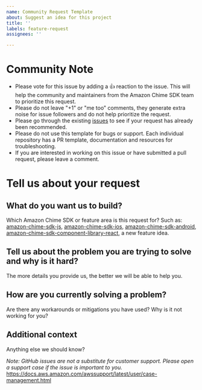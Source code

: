 ```yaml
---
name: Community Request Template
about: Suggest an idea for this project
title: ''
labels: feature-request
assignees: ''

---
```


# Community Note
* Please vote for this issue by adding a 👍 reaction to the issue. This will help the community and maintainers from the Amazon Chime SDK team to prioritize this request.
* Please do not leave "+1" or "me too" comments, they generate extra noise for issue followers and do not help prioritize the request.
* Please go through the existing [issues](https://github.com/aws/amazon-chime-sdk-android/issues) to see if your request has already been recommended.
* Please do not use this template for bugs or support. Each individual repository has a PR template, documentation and resources for troubleshooting.
* If you are interested in working on this issue or have submitted a pull request, please leave a comment.

# Tell us about your request
## What do you want us to build?
Which Amazon Chime SDK or feature area is this request for?
Such as: [amazon-chime-sdk-js](https://github.com/aws/amazon-chime-sdk-js), [amazon-chime-sdk-ios](https://github.com/aws/amazon-chime-sdk-ios), [amazon-chime-sdk-android](https://github.com/aws/amazon-chime-sdk-android), [amazon-chime-sdk-component-library-react](https://github.com/aws/amazon-chime-sdk-component-library-react), a new feature idea.

## Tell us about the problem you are trying to solve and why is it hard?
The more details you provide us, the better we will be able to help you.

## How are you currently solving a problem?
Are there any workarounds or mitigations you have used? Why is it not working for you?

## Additional context
Anything else we should know?

*Note: GitHub issues are not a substitute for customer support. Please open a support case if the issue is important to you.*
https://docs.aws.amazon.com/awssupport/latest/user/case-management.html
